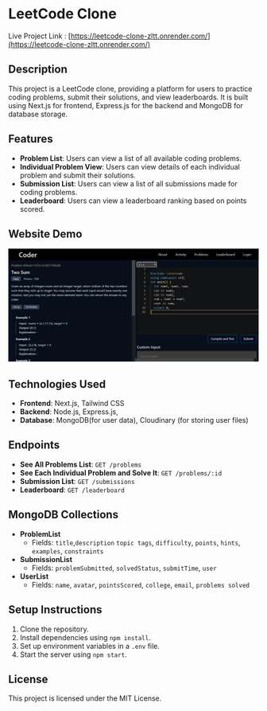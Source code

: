 # LeetCode Clone

Live Project Link : [https://leetcode-clone-zltt.onrender.com/](https://leetcode-clone-zltt.onrender.com/)

## Description
This project is a LeetCode clone, providing a platform for users to practice coding problems, submit their solutions, and view leaderboards. It is built using Next.js for frontend, Express.js for the backend and MongoDB for database storage.

## Features
- **Problem List**: Users can view a list of all available coding problems.
- **Individual Problem View**: Users can view details of each individual problem and submit their solutions.
- **Submission List**: Users can view a list of all submissions made for coding problems.
- **Leaderboard**: Users can view a leaderboard ranking based on points scored.

## Website Demo
![Demo](https://github.com/akshaydhayal/leetcode-clone/blob/main/leetcode.png)

## Technologies Used

- **Frontend**: Next.js, Tailwind CSS
- **Backend**: Node.js, Express.js,
- **Database**: MongoDB(for user data),   Cloudinary (for storing user files)

## Endpoints
- **See All Problems List**: `GET /problems`
- **See Each Individual Problem and Solve It**: `GET /problems/:id`
- **Submission List**: `GET /submissions`
- **Leaderboard**: `GET /leaderboard`

## MongoDB Collections
- **ProblemList**
  - Fields: `title`,`description` `topic tags`, `difficulty`, `points`, `hints`, `examples`, `constraints`
- **SubmissionList**
  - Fields: `problemSubmitted`, `solvedStatus`, `submitTime`, `user`
- **UserList**
  - Fields: `name`, `avatar`, `pointsScored`, `college`, `email`, `problems solved`

## Setup Instructions
1. Clone the repository.
2. Install dependencies using `npm install`.
3. Set up environment variables in a `.env` file.
4. Start the server using `npm start`.


## License
This project is licensed under the MIT License.
